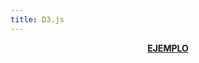 ```yaml
---
title: D3.js
---
```


<p><center><a href="https://alejandramontenegro.com/user/Dual-scale-D3-Bar-Chart-master/src/index.html" target="_blank" rel="nofollow noopener noreferrer" class="external-link no-image">
  <strong>EJEMPLO</strong>
</a></center></p>

